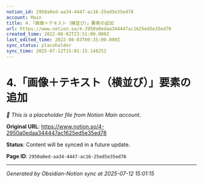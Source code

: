 ```yaml
---
notion_id: 2950a0ed-aa34-4447-ac16-25ed5e35ed78
account: Main
title: 4.「画像＋テキスト（横並び）」要素の追加
url: https://www.notion.so/4-2950a0edaa344447ac1625ed5e35ed78
created_time: 2022-08-02T23:51:00.000Z
last_edited_time: 2022-08-03T00:35:00.000Z
sync_status: placeholder
sync_time: 2025-07-12T15:01:15.148252
---
```


# 4.「画像＋テキスト（横並び）」要素の追加

*🔄 This is a placeholder file from Notion Main account.*

**Original URL**: https://www.notion.so/4-2950a0edaa344447ac1625ed5e35ed78

**Status**: Content will be synced in a future update.

**Page ID**: `2950a0ed-aa34-4447-ac16-25ed5e35ed78`

---

*Generated by Obsidian-Notion sync at 2025-07-12 15:01:15*
